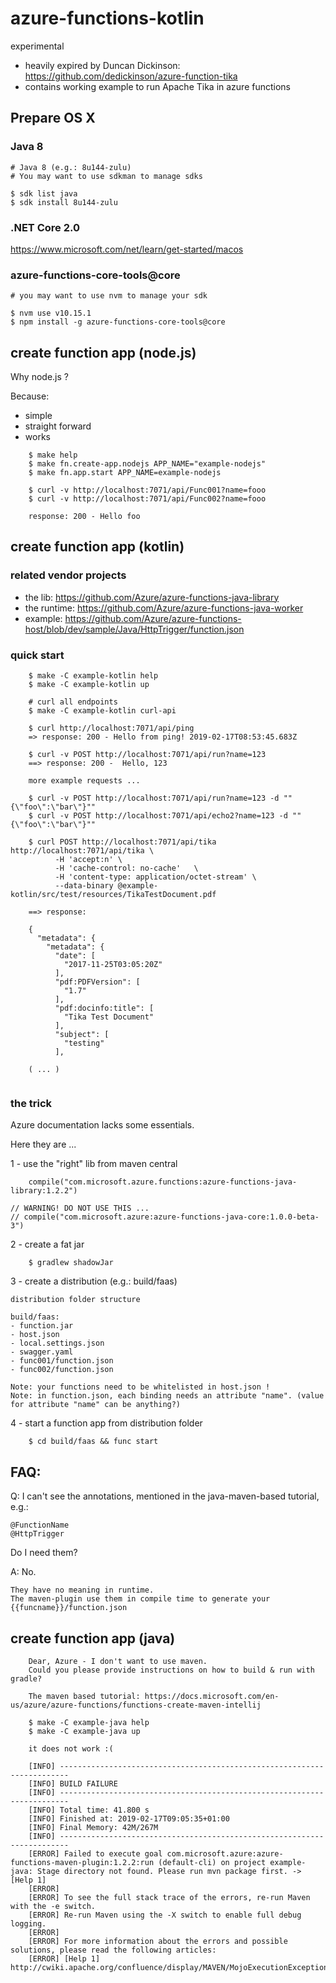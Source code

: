 # azure-functions-kotlin
experimental

- heavily expired by Duncan Dickinson: https://github.com/dedickinson/azure-function-tika
- contains working example to run Apache Tika in azure functions

## Prepare OS X

### Java 8
```
# Java 8 (e.g.: 8u144-zulu) 
# You may want to use sdkman to manage sdks

$ sdk list java
$ sdk install 8u144-zulu
```
### .NET Core 2.0

https://www.microsoft.com/net/learn/get-started/macos

### azure-functions-core-tools@core
```
# you may want to use nvm to manage your sdk

$ nvm use v10.15.1
$ npm install -g azure-functions-core-tools@core
```

## create function app (node.js)

Why node.js ? 

Because: 
- simple 
- straight forward
- works


```
    $ make help
    $ make fn.create-app.nodejs APP_NAME="example-nodejs"
    $ make fn.app.start APP_NAME=example-nodejs
    
    $ curl -v http://localhost:7071/api/Func001?name=fooo
    $ curl -v http://localhost:7071/api/Func002?name=fooo
    
    response: 200 - Hello foo
```

## create function app (kotlin)

### related vendor projects

- the lib: https://github.com/Azure/azure-functions-java-library
- the runtime: https://github.com/Azure/azure-functions-java-worker
- example: https://github.com/Azure/azure-functions-host/blob/dev/sample/Java/HttpTrigger/function.json

### quick start

```
    $ make -C example-kotlin help    
    $ make -C example-kotlin up
    
    # curl all endpoints
    $ make -C example-kotlin curl-api
    
    $ curl http://localhost:7071/api/ping
    => response: 200 - Hello from ping! 2019-02-17T08:53:45.683Z
    
    $ curl -v POST http://localhost:7071/api/run?name=123
    ==> response: 200 -  Hello, 123
    
    more example requests ...
    
    $ curl -v POST http://localhost:7071/api/run?name=123 -d ""{\"foo\":\"bar\"}""
    $ curl -v POST http://localhost:7071/api/echo2?name=123 -d ""{\"foo\":\"bar\"}""
    
    $ curl POST http://localhost:7071/api/tika http://localhost:7071/api/tika \
          -H 'accept:n' \
          -H 'cache-control: no-cache'   \
          -H 'content-type: application/octet-stream' \
          --data-binary @example-kotlin/src/test/resources/TikaTestDocument.pdf

    ==> response:
    
    {
      "metadata": {
        "metadata": {
          "date": [
            "2017-11-25T03:05:20Z"
          ],
          "pdf:PDFVersion": [
            "1.7"
          ],
          "pdf:docinfo:title": [
            "Tika Test Document"
          ],
          "subject": [
            "testing"
          ],
          
    ( ... )
    
```

### the trick

Azure documentation lacks some essentials. 

Here they are ...

1 - use the "right" lib from maven central

```
    compile("com.microsoft.azure.functions:azure-functions-java-library:1.2.2")
```

```
// WARNING! DO NOT USE THIS ...
// compile("com.microsoft.azure:azure-functions-java-core:1.0.0-beta-3")

 ```

2 - create a fat jar
 
```
    $ gradlew shadowJar
``` 

3 - create a distribution (e.g.: build/faas)

    distribution folder structure
    
    build/faas:
    - function.jar
    - host.json
    - local.settings.json
    - swagger.yaml
    - func001/function.json
    - func002/function.json
    
    Note: your functions need to be whitelisted in host.json !
    Note: in function.json, each binding needs an attribute "name". (value for attribute "name" can be anything?)

4 - start a function app from distribution folder

```
    $ cd build/faas && func start
```

## FAQ:

Q: I can't see the annotations, mentioned in the java-maven-based tutorial, e.g.:
    
    @FunctionName
    @HttpTrigger

   Do I need them?
   
A: No. 

    They have no meaning in runtime. 
    The maven-plugin use them in compile time to generate your {{funcname}}/function.json



## create function app (java)

```
    Dear, Azure - I don't want to use maven.
    Could you please provide instructions on how to build & run with gradle?
    
    The maven based tutorial: https://docs.microsoft.com/en-us/azure/azure-functions/functions-create-maven-intellij
    
    $ make -C example-java help
    $ make -C example-java up
    
    it does not work :(
    
    [INFO] ------------------------------------------------------------------------
    [INFO] BUILD FAILURE
    [INFO] ------------------------------------------------------------------------
    [INFO] Total time: 41.800 s
    [INFO] Finished at: 2019-02-17T09:05:35+01:00
    [INFO] Final Memory: 42M/267M
    [INFO] ------------------------------------------------------------------------
    [ERROR] Failed to execute goal com.microsoft.azure:azure-functions-maven-plugin:1.2.2:run (default-cli) on project example-java: Stage directory not found. Please run mvn package first. -> [Help 1]
    [ERROR]
    [ERROR] To see the full stack trace of the errors, re-run Maven with the -e switch.
    [ERROR] Re-run Maven using the -X switch to enable full debug logging.
    [ERROR]
    [ERROR] For more information about the errors and possible solutions, please read the following articles:
    [ERROR] [Help 1] http://cwiki.apache.org/confluence/display/MAVEN/MojoExecutionException
    

```
